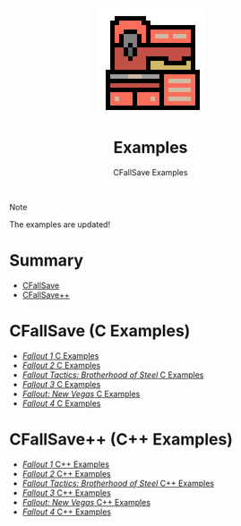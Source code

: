 <div align="center">

![Examples Logo 192x192](./assets/examples/examples_logo_192x192.gif)

# Examples

CFallSave Examples

</div>



<br />

> [!NOTE]
> The examples are updated!

<!--
> [!WARNING]
> The examples are incomplete!
-->

<!--
> [!CAUTION]
> The examples are outdated!
-->



# Summary

* [CFallSave](#cfallsave-c-examples)
* [CFallSave++](#cfallsave-c-examples-1)



# CFallSave (C Examples)

* [*Fallout 1* C Examples](./examples/examples_fo1.md)
* [*Fallout 2* C Examples](./examples/examples_fo2.md)
* [*Fallout Tactics: Brotherhood of Steel* C Examples](./examples/examples_fotbos.md)
* [*Fallout 3* C Examples](./examples/examples_fo3.md)
* [*Fallout: New Vegas* C Examples](./examples/examples_fonv.md)
* [*Fallout 4* C Examples](./examples/examples_fo4.md)



# CFallSave++ (C++ Examples)

* [*Fallout 1* C++ Examples](./examples/examples_cplusplus_fo1.md)
* [*Fallout 2* C++ Examples](./examples/examples_cplusplus_fo2.md)
* [*Fallout Tactics: Brotherhood of Steel* C++ Examples](./examples/examples_cplusplus_fotbos.md)
* [*Fallout 3* C++ Examples](./examples/examples_cplusplus_fo3.md)
* [*Fallout: New Vegas* C++ Examples](./examples/examples_cplusplus_fonv.md)
* [*Fallout 4* C++ Examples](./examples/examples_cplusplus_fo4.md)
